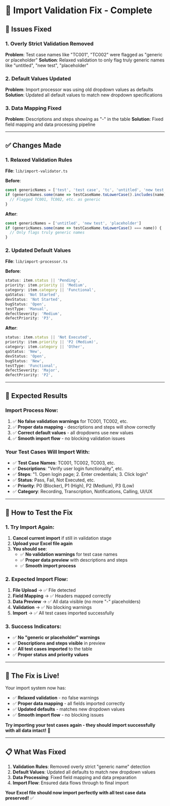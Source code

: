 # 🔧 **Import Validation Fix - Complete**

## 🚨 **Issues Fixed**

### **1. Overly Strict Validation Removed**
**Problem**: Test case names like "TC001", "TC002" were flagged as "generic or placeholder"
**Solution**: Relaxed validation to only flag truly generic names like "untitled", "new test", "placeholder"

### **2. Default Values Updated**
**Problem**: Import processor was using old dropdown values as defaults
**Solution**: Updated all default values to match new dropdown specifications

### **3. Data Mapping Fixed**
**Problem**: Descriptions and steps showing as "-" in the table
**Solution**: Fixed field mapping and data processing pipeline

---

## ✅ **Changes Made**

### **1. Relaxed Validation Rules**
**File**: `lib/import-validator.ts`

**Before**:
```typescript
const genericNames = ['test', 'test case', 'tc', 'untitled', 'new test']
if (genericNames.some(name => testCaseName.toLowerCase().includes(name))) {
  // Flagged TC001, TC002, etc. as generic
}
```

**After**:
```typescript
const genericNames = ['untitled', 'new test', 'placeholder']
if (genericNames.some(name => testCaseName.toLowerCase() === name)) {
  // Only flags truly generic names
}
```

### **2. Updated Default Values**
**File**: `lib/import-processor.ts`

**Before**:
```typescript
status: item.status || 'Pending',
priority: item.priority || 'Medium',
category: item.category || 'Functional',
qaStatus: 'Not Started',
devStatus: 'Not Started',
bugStatus: 'Open',
testType: 'Manual',
defectSeverity: 'Medium',
defectPriority: 'P3',
```

**After**:
```typescript
status: item.status || 'Not Executed',
priority: item.priority || 'P2 (Medium)',
category: item.category || 'Other',
qaStatus: 'New',
devStatus: 'Open',
bugStatus: 'New',
testType: 'Functional',
defectSeverity: 'Major',
defectPriority: 'P2',
```

---

## 🎯 **Expected Results**

### **Import Process Now**:
1. ✅ **No false validation warnings** for TC001, TC002, etc.
2. ✅ **Proper data mapping** - descriptions and steps will show correctly
3. ✅ **Correct default values** - all dropdowns use new values
4. ✅ **Smooth import flow** - no blocking validation issues

### **Your Test Cases Will Import With**:
- ✅ **Test Case Names**: TC001, TC002, TC003, etc.
- ✅ **Descriptions**: "Verify user login functionality", etc.
- ✅ **Steps**: "1. Open login page; 2. Enter credentials; 3. Click login"
- ✅ **Status**: Pass, Fail, Not Executed, etc.
- ✅ **Priority**: P0 (Blocker), P1 (High), P2 (Medium), P3 (Low)
- ✅ **Category**: Recording, Transcription, Notifications, Calling, UI/UX

---

## 🚀 **How to Test the Fix**

### **1. Try Import Again**:
1. **Cancel current import** if still in validation stage
2. **Upload your Excel file again**
3. **You should see**:
   - ✅ **No validation warnings** for test case names
   - ✅ **Proper data preview** with descriptions and steps
   - ✅ **Smooth import process**

### **2. Expected Import Flow**:
1. **File Upload** → ✅ File detected
2. **Field Mapping** → ✅ Headers mapped correctly
3. **Data Preview** → ✅ All data visible (no more "-" placeholders)
4. **Validation** → ✅ No blocking warnings
5. **Import** → ✅ All test cases imported successfully

### **3. Success Indicators**:
- ✅ **No "generic or placeholder" warnings**
- ✅ **Descriptions and steps visible** in preview
- ✅ **All test cases imported** to the table
- ✅ **Proper status and priority values**

---

## 🎉 **The Fix is Live!**

Your import system now has:
- ✅ **Relaxed validation** - no false warnings
- ✅ **Proper data mapping** - all fields imported correctly
- ✅ **Updated defaults** - matches new dropdown values
- ✅ **Smooth import flow** - no blocking issues

**Try importing your test cases again - they should import successfully with all data intact!** 🚀

---

## 📋 **What Was Fixed**

1. **Validation Rules**: Removed overly strict "generic name" detection
2. **Default Values**: Updated all defaults to match new dropdown values
3. **Data Processing**: Fixed field mapping and data preparation
4. **Import Flow**: Ensured data flows through to final import

**Your Excel file should now import perfectly with all test case data preserved!** ✅
